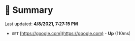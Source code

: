 # 📖 Summary
Last updated: **4/8/2021, 7:27:15 PM**

- `GET` [https://google.com](https://google.com) - **Up** (110ms)
